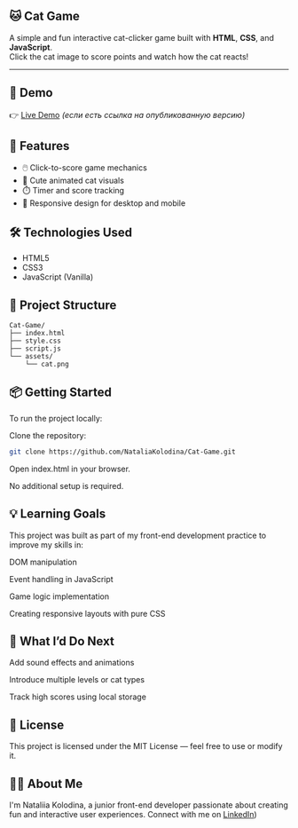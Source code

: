 ## 🐱 Cat Game

A simple and fun interactive cat-clicker game built with **HTML**, **CSS**, and **JavaScript**.  
Click the cat image to score points and watch how the cat reacts!

---

## 🚀 Demo

👉 [Live Demo](https://natalia-kolodina-cat-game.netlify.app/) *(если есть ссылка на опубликованную версию)*

## 🎯 Features

- 🖱️ Click-to-score game mechanics
- 🐾 Cute animated cat visuals
- ⏱️ Timer and score tracking
- 📱 Responsive design for desktop and mobile

## 🛠️ Technologies Used

- HTML5
- CSS3
- JavaScript (Vanilla)

## 📂 Project Structure

```plaintext
Cat-Game/
├── index.html
├── style.css
├── script.js
└── assets/
    └── cat.png
```

## 📦 Getting Started
To run the project locally:

Clone the repository:

```bash
git clone https://github.com/NataliaKolodina/Cat-Game.git
```
Open index.html in your browser.

No additional setup is required.

## 💡 Learning Goals
This project was built as part of my front-end development practice to improve my skills in:

DOM manipulation

Event handling in JavaScript

Game logic implementation

Creating responsive layouts with pure CSS

## 🧠 What I’d Do Next
Add sound effects and animations

Introduce multiple levels or cat types

Track high scores using local storage

## 📄 License
This project is licensed under the MIT License — feel free to use or modify it.

## 🙋‍♀️ About Me
I'm Nataliia Kolodina, a junior front-end developer passionate about creating fun and interactive user experiences.
Connect with me on [LinkedIn](https://www.linkedin.com/in/nataliia-kolodina/))
 
 
